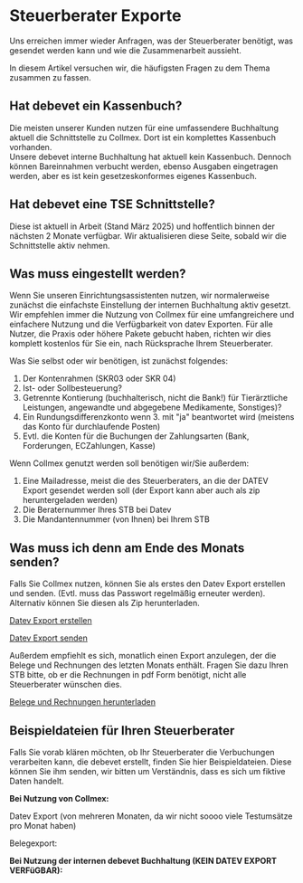 # Steuerberater Exporte  

Uns erreichen immer wieder Anfragen, was der Steuerberater benötigt, was gesendet werden kann und wie die Zusammenarbeit aussieht. 

In diesem Artikel versuchen wir, die häufigsten Fragen zu dem Thema zusammen zu fassen.   

## Hat debevet ein Kassenbuch?   

Die meisten unserer Kunden nutzen für eine umfassendere Buchhaltung aktuell die Schnittstelle zu Collmex. Dort ist ein komplettes
Kassenbuch vorhanden.  
Unsere debevet interne Buchhaltung hat aktuell kein Kassenbuch. Dennoch können Bareinnahmen verbucht werden, ebenso Ausgaben eingetragen
werden, aber es ist kein gesetzeskonformes eigenes Kassenbuch.   

## Hat debevet eine TSE Schnittstelle?   

Diese ist aktuell in Arbeit (Stand März 2025) und hoffentlich binnen der nächsten 2 Monate verfügbar. Wir aktualisieren diese Seite,
sobald wir die Schnittstelle aktiv nehmen. 
  
## Was muss eingestellt werden?   

Wenn Sie unseren Einrichtungsassistenten nutzen, wir normalerweise zunächst die einfachste Einstellung der internen Buchhaltung 
aktiv gesetzt. Wir empfehlen immer die Nutzung von Collmex für eine umfangreichere und einfachere Nutzung und die Verfügbarkeit von 
datev Exporten. Für alle Nutzer, die Praxis oder höhere Pakete gebucht haben, richten wir dies komplett kostenlos für Sie ein, nach Rücksprache 
Ihrem Steuerberater.   

Was Sie selbst oder wir benötigen, ist zunächst folgendes:  

1. Der Kontenrahmen (SKR03 oder SKR 04)  
2. Ist- oder Sollbesteuerung?  
3. Getrennte Kontierung (buchhalterisch, nicht die Bank!) für Tierärztliche Leistungen, angewandte und abgegebene Medikamente, Sonstiges)?  
4. Ein Rundungsdifferenzkonto wenn 3. mit "ja" beantwortet wird (meistens das Konto für durchlaufende Posten)    
5. Evtl. die Konten für die Buchungen der Zahlungsarten (Bank, Forderungen, ECZahlungen, Kasse) 

Wenn Collmex genutzt werden soll benötigen wir/Sie außerdem:   

1. Eine Mailadresse, meist die des Steuerberaters, an die der DATEV Export gesendet werden soll (der Export kann aber auch als zip heruntergeladen werden)  
2. Die Beraternummer Ihres STB bei Datev  
3. Die Mandantennummer (von Ihnen) bei Ihrem STB     

## Was muss ich denn am Ende des Monats senden?   

Falls Sie Collmex nutzen, können Sie als erstes den Datev Export erstellen und senden. (Evtl. muss das Passwort regelmäßig erneuter werden).   
Alternativ können Sie diesen als Zip herunterladen.

[Datev Export erstellen](https://handbuch.debevet.de/docs/Buchhaltung/Datev)   

[Datev Export senden](https://handbuch.debevet.de/docs/Buchhaltung/Datev#datev-export-versenden)

Außerdem empfiehlt es sich, monatlich einen Export anzulegen, der die Belege und Rechnungen des letzten Monats enthält. Fragen Sie dazu 
Ihren STB bitte, ob er die Rechnungen in pdf Form benötigt, nicht alle Steuerberater wünschen dies.  

[Belege und Rechnungen herunterladen](https://handbuch.debevet.de/docs/Administration/Administration#export-import)  

## Beispieldateien für Ihren Steuerberater  

Falls Sie vorab klären möchten, ob Ihr Steuerberater die Verbuchungen verarbeiten kann, die debevet erstellt, finden Sie hier
Beispieldateien. Diese können Sie ihm senden, wir bitten um Verständnis, dass es sich um fiktive Daten handelt.

**Bei Nutzung von Collmex:**    

Datev Export (von mehreren Monaten, da wir nicht soooo viele Testumsätze pro Monat haben)  
 


Belegexport:  



**Bei Nutzung der internen debevet Buchhaltung (KEIN DATEV EXPORT VERFüGBAR):**   

